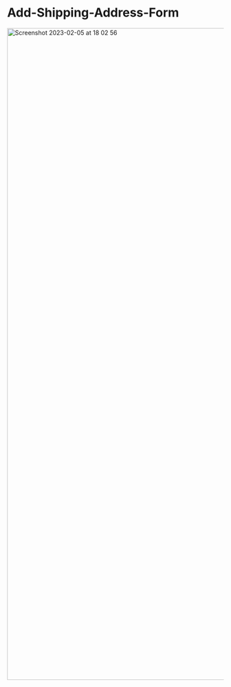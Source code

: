 # Add-Shipping-Address-Form
<img width="1512" alt="Screenshot 2023-02-05 at 18 02 56" src="https://user-images.githubusercontent.com/103919889/216830391-a0be4ef0-63bc-4095-a026-5abd9f60b73c.png">
